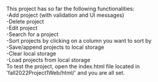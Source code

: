 This project has so far the following functionalities:  
    -Add project (with validation and UI messages)  
    -Delete project  
    -Edit project  
    -Search for a project  
    -Sort projects by clicking on a column you want to sort by  
    -Save/append projects to local storage  
    -Clear local storage  
    -Load projects from local storage  
To test the project, open the index.html file located in 'fall2022Project1Web/html/' and you are all set.  
